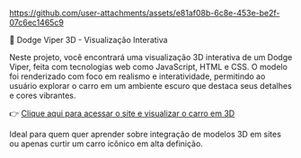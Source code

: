 https://github.com/user-attachments/assets/e81af08b-6c8e-453e-be2f-07c6ec1465c9

🚗 Dodge Viper 3D - Visualização Interativa

Neste projeto, você encontrará uma visualização 3D interativa de um Dodge Viper, feita com tecnologias web como JavaScript, HTML e CSS. O modelo foi renderizado com foco em realismo e interatividade, permitindo ao usuário explorar o carro em um ambiente escuro que destaca seus detalhes e cores vibrantes.

👉 [Clique aqui para acessar o site e visualizar o carro em 3D](https://1-dodge-viper-3d.vercel.app/)

Ideal para quem quer aprender sobre integração de modelos 3D em sites ou apenas curtir um carro icônico em alta definição.
